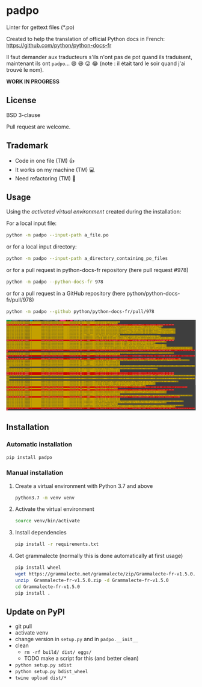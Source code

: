# padpo

Linter for gettext files (*.po)

Created to help the translation of official Python docs in French: https://github.com/python/python-docs-fr

Il faut demander aux traducteurs s'ils n'ont pas de pot quand ils traduisent, maintenant ils ont `padpo`…
:smile: :laughing: :stuck_out_tongue_winking_eye: :joy: (note : il était tard le soir quand j'ai trouvé le nom).

**WORK IN PROGRESS**

## License

BSD 3-clause

Pull request are welcome.

## Trademark

* Code in one file (TM) :+1:
* It works on my machine (TM) :computer:
* Need refactoring (TM) :construction_worker:

## Usage

Using the *activated virtual environment* created during the installation:

For a local input file:

```bash
python -m padpo --input-path a_file.po
```

or for a local input directory:

```bash
python -m padpo --input-path a_directory_containing_po_files
```

or for a pull request in python-docs-fr repository (here pull request #978)

```bash
python -m padpo --python-docs-fr 978
```

or for a pull request in a GitHub repository (here python/python-docs-fr/pull/978)

```bash
python -m padpo --github python/python-docs-fr/pull/978
```

![Screenshot](screenshot.png)

## Installation

### Automatic installation

```
pip install padpo
```

### Manual installation

1. Create a virtual environment with Python 3.7 and above

   ```bash
   python3.7 -m venv venv
   ```

2. Activate the virtual environment

   ```bash
   source venv/bin/activate
   ```

3. Install dependencies

   ```bash
   pip install -r requirements.txt
   ```

4. Get grammalecte (normally this is done automatically at first usage)

   ```bash
   pip install wheel
   wget https://grammalecte.net/grammalecte/zip/Grammalecte-fr-v1.5.0.zip
   unzip  Grammalecte-fr-v1.5.0.zip -d Grammalecte-fr-v1.5.0
   cd Grammalecte-fr-v1.5.0
   pip install .
   ```

## Update on PyPI

* git pull
* activate venv
* change version in `setup.py` and in `padpo.__init__`
* clean
  * `rm -rf build/ dist/ eggs/`
  * TODO make a script for this (and better clean)
* `python setup.py sdist`
* `python setup.py bdist_wheel`
* `twine upload dist/*`
